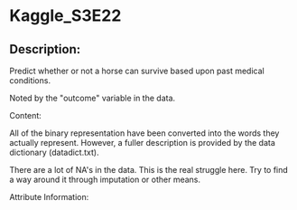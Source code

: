 # Kaggle_S3E22

## Description:

Predict whether or not a horse can survive based upon past medical conditions.

Noted by the "outcome" variable in the data.

Content:

All of the binary representation have been converted into the words they actually represent. However, a fuller description is provided by the data dictionary (datadict.txt).

There are a lot of NA's in the data. This is the real struggle here. Try to find a way around it through imputation or other means.

Attribute Information: